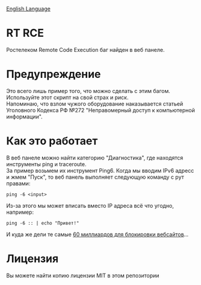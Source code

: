 [English Language](https://github.com/ma1de/rt-rce/blob/main/README.md)

# RT RCE
Ростелеком Remote Code Execution баг найден в веб панеле.

# Предупреждение
Это всего лишь пример того, что можно сделать с этим багом. Используйте этот скрипт на свой страх и риск. <br>
Напоминаю, что взлом чужого оборудование наказывается статьей Уголовного Кодекса РФ №272 "Неправомерный доступ к компьютерной информации". <br>

# Как это работает
В веб панеле можно найти категорию "Диагностика", где находятся инструменты ping и traceroute. <br>
За пример возьмем их инструмент Ping6. Когда мы вводим IPv6 адресс и жмем "Пуск", то веб панель выполняет следующую команду с рут правами:
```
ping -6 <input>
```
Из-за этого мы может вписать вместо IP адреса всё что угодно, например:
```
ping -6 :: | echo "Привет!"
```
И куда же дели те самые [60 миллиардов для блокировки вебсайтов](https://www.svoboda.org/a/roskomnadzor-potratit-pochti-60-mlrd-rubley-na-sistemy-po-blokirovke/33114493.html)...

# Лицензия
Вы можете найти копию лицензии MIT в этом репозитории